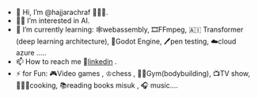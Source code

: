 - 👋 Hi, I’m @hajjarachraf 👨🏻‍🎓.
- 👨‍💻 I’m interested in AI.
- 🌱 I’m currently learning: 🕸️webassembly, 🎞️FFmpeg, 🇦🇮 Transformer (deep learning architecture), 🤖Godot Engine, 
🖊️pen testing, ☁️cloud azure .....
- 📫 How to reach me 🔗[linkedin](https://www.linkedin.com/in/achraf-hajjar-202b00180/) .
- ⚡ for Fun: 🎮Video games , ♔chess , 🏋️‍♂️Gym(bodybuilding), 📺TV show, 👨🏻‍🍳cooking, 📚reading books misuk , 
🎧 music....
